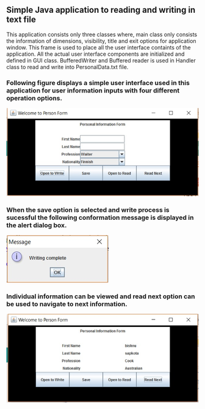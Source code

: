 ## Simple Java application to reading and writing in text file

This application consists only three classes where, main class only consists the information of dimensions, visibility, title and exit options for application window. This frame is used to place all the user interface containts of the application. All the actual user interface components are initialized and defined in GUI class. BufferedWriter and Buffered reader is used in Handler class to read and write into PersonalData.txt file. 

### Following figure displays a simple user interface used in this application for user information inputs with four different operation options.

![img](https://github.com/dinesh2043/readwritefile/blob/master/img1.jpg)

### When the save option is selected and write process is sucessful the following conformation message is displayed in the alert dialog box.

![img](https://github.com/dinesh2043/readwritefile/blob/master/img3.jpg)

### Individual information can be viewed and read next option can be used to navigate to next information.

![img](https://github.com/dinesh2043/readwritefile/blob/master/img2.jpg)



